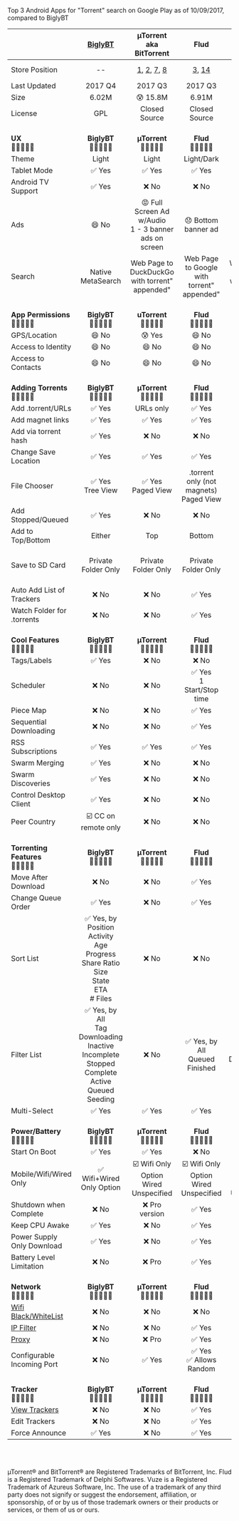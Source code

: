 Top 3 Android Apps for "Torrent" search on Google Play as of 10/09/2017, compared to BiglyBT

|   | [BiglyBT](https://play.google.com/store/apps/details?id=com.biglybt.android.client) | µTorrent<br/>aka BitTorrent | Flud | Vuze | tTorrent |
|  ------ | :------: | :------: | :------: | :------: | :------: |
|  Store Position | -- | [1](https://play.google.com/store/apps/details?id=com.utorrent.client), [2](https://play.google.com/store/apps/details?id=com.bittorrent.client), [7](https://play.google.com/store/apps/details?id=com.bittorrent.client.pro), [8](https://play.google.com/store/apps/details?id=com.utorrent.client.pro) | [3](https://play.google.com/store/apps/details?id=com.delphicoder.flud), [14](https://play.google.com/store/apps/details?id=com.delphicoder.flud.paid) | [5](https://play.google.com/store/apps/details?id=com.vuze.torrent.downloader) | [4](https://play.google.com/store/apps/details?id=hu.tagsoft.ttorrent.lite)<br/>[27](https://play.google.com/store/apps/details?id=hu.tagsoft.ttorrent.noads) |
|  Last Updated | 2017 Q4 | 2017 Q3 | 2017 Q3 | 2016 Q1 | 2017 Q3 |
|  Size | 6.02M | :cold_sweat: 15.8M | 6.91M | 5.52M | 7.42M |
|  License | GPL | Closed Source | Closed Source | Unknown | Closed Source |
|  <br/> **UX** <br/> :leaves::leaves::leaves::leaves::leaves: | <br/>**BiglyBT**<br/> :leaves::leaves::leaves::leaves::leaves: | <br/> **µTorrent**<br/>:leaves::leaves::leaves::leaves::leaves: | <br/> **Flud**<br/> :leaves::leaves::leaves::leaves::leaves: | <br/> **Vuze**<br/>:leaves::leaves::leaves::leaves::leaves: | <br/> **tTorrent**<br/>:leaves::leaves::leaves::leaves::leaves: |
|  Theme | Light | Light | Light/Dark | Light | Light/Dark |
|  Tablet Mode | :white_check_mark: Yes | :white_check_mark: Yes | :white_check_mark: Yes | :white_check_mark: Yes | :white_check_mark: Yes |
|  Android TV Support | :white_check_mark: Yes | :x: No | :x: No | :x: No | :x: No |
|  Ads | :smile: No | :rage: Full Screen Ad w/Audio<br/>1 - 3 banner ads on screen | :disappointed: Bottom banner ad | :disappointed: PRO badge ad | :disappointed: Bottom banner ad<br/>Full screen video ads |
|  Search | Native MetaSearch | Web Page to DuckDuckGo<br/>with torrent" appended" | Web Page to Google<br/>with torrent" appended" | Web Page to Google<br/>with torrent" appended" | Opens "Search App" (default is Google) |
|  <br/> **App Permissions**<br/> :leaves::leaves::leaves::leaves::leaves: | <br/>**BiglyBT**<br/> :leaves::leaves::leaves::leaves::leaves: | <br/> **uTorrent**<br/> :leaves::leaves::leaves::leaves::leaves: | <br/> **Flud**<br/> :leaves::leaves::leaves::leaves::leaves: | <br/> **Vuze**<br/>  :leaves::leaves::leaves::leaves::leaves: | <br/> **tTorrent**<br/>:leaves::leaves::leaves::leaves::leaves: |
|  GPS/Location | :smile: No | :cold_sweat: Yes | :smile: No | :cold_sweat: Yes | :smile: No |
|  Access to Identity | :smile: No | :smile: No | :smile: No | :cold_sweat: Yes | :cold_sweat: Yes |
|  Access to Contacts | :smile: No | :smile: No | :smile: No | :cold_sweat: Yes | :smile: No |
|  <br/> **Adding Torrents**<br/> :leaves::leaves::leaves::leaves::leaves: | <br/>**BiglyBT**<br/> :leaves::leaves::leaves::leaves::leaves: | <br/> **µTorrent**<br/> :leaves::leaves::leaves::leaves::leaves: | <br/> **Flud**<br/> :leaves::leaves::leaves::leaves::leaves: | <br/> **Vuze**<br/>:leaves::leaves::leaves::leaves::leaves: | <br/> **tTorrent**<br/>:leaves::leaves::leaves::leaves::leaves: |
|  Add .torrent/URLs | :white_check_mark: Yes | URLs only | :white_check_mark: Yes | :white_check_mark: Yes | Magnet URI |
|  Add magnet links | :white_check_mark: Yes | :white_check_mark: Yes | :white_check_mark: Yes | :white_check_mark: Yes | :white_check_mark: Yes |
|  Add via torrent hash | :white_check_mark: Yes | :x: No | :x: No | :white_check_mark: Yes | :x: No |
|  Change Save Location | :white_check_mark: Yes | :white_check_mark: Yes | :white_check_mark: Yes | :white_check_mark: Yes | :white_check_mark: Yes |
|  File Chooser | :white_check_mark: Yes<br/>Tree View | :white_check_mark: Yes<br/>Paged View | .torrent only (not magnets)<br/>Paged View | :white_check_mark: Yes<br/>Flat View | .torrent only (not magnets)<br/>Paged View |
|  Add Stopped/Queued | :white_check_mark: Yes | :x: No | :x: No | :x: No | :x: No |
|  Add to Top/Bottom | Either | Top | Bottom | Bottom | Bottom |
|  Save to SD Card | Private Folder Only | Private Folder Only | Private Folder Only | Private Folder Only (but crashes) | :white_check_mark: Yes |
|  Auto Add List of Trackers | :x: No | :x: No | :white_check_mark: Yes | :x: No | :x: No |
|  Watch Folder for .torrents | :x: No | :x: No | :white_check_mark: Yes | :x: No | :white_check_mark: Yes |
|  <br/> **Cool Features**<br/> :leaves::leaves::leaves::leaves::leaves: | <br/>**BiglyBT**<br/> :leaves::leaves::leaves::leaves::leaves: | <br/> **µTorrent**<br/> :leaves::leaves::leaves::leaves::leaves: | <br/> **Flud**<br/> :leaves::leaves::leaves::leaves::leaves: | <br/> **Vuze**<br/>:leaves::leaves::leaves::leaves::leaves: | <br/> **tTorrent**<br/>:leaves::leaves::leaves::leaves::leaves: |
|  Tags/Labels | :white_check_mark: Yes | :x: No | :x: No | :x: No | :white_check_mark: Yes |
|  Scheduler | :x: No | :x: No | :white_check_mark: Yes<br/>1 Start/Stop time | :x: No | :white_check_mark: Yes; Time Range |
|  Piece Map | :x: No | :x: No | :white_check_mark: Yes | :x: No | :white_check_mark: Yes |
|  Sequential Downloading | :x: No | :x: No | :white_check_mark: Yes | :x: No | :white_check_mark: Yes |
|  RSS Subscriptions | :white_check_mark: Yes | :white_check_mark: Yes | :white_check_mark: Yes | :x: No | :white_check_mark: Yes |
|  Swarm Merging | :white_check_mark: Yes | :x: No | :x: No | :x: No | :x: No |
|  Swarm Discoveries | :white_check_mark: Yes | :x: No | :x: No | :x: No | :x: No |
|  Control Desktop Client | :white_check_mark: Yes | :x: No | :x: No | :x: No | :x: No |
|  Peer Country | :ballot_box_with_check: CC on remote only | :x: No | :x: No | :x: No | :white_check_mark: Yes, flag |
|  <br/> **Torrenting Features**<br/> :leaves::leaves::leaves::leaves::leaves: | <br/>**BiglyBT**<br/> :leaves::leaves::leaves::leaves::leaves: | <br/> **µTorrent**<br/> :leaves::leaves::leaves::leaves::leaves: | <br/> **Flud**<br/> :leaves::leaves::leaves::leaves::leaves: | <br/> **Vuze**<br/>:leaves::leaves::leaves::leaves::leaves: | <br/> **tTorrent**<br/>:leaves::leaves::leaves::leaves::leaves: |
|  Move After Download | :x: No | :x: No | :white_check_mark: Yes | :x: No | :white_check_mark: Yes, Global |
|  Change Queue Order | :white_check_mark: Yes | :x: No | :white_check_mark: Yes | :x: No | :white_check_mark: Yes |
|  Sort List | :white_check_mark: Yes, by<br/>Position<br/>Activity<br/>Age<br/>Progress<br/>Share Ratio<br/>Size<br/>State<br/>ETA<br/># Files | :x: No | :x: No | :x: No | :white_check_mark: Yes, by<br/>Name<br/>Size<br/>State<br/>Progress<br/>Ratio<br/>UL Speed<br/>DL Speed<br/>Finish Date<br/>Seeding Time |
|  Filter List | :white_check_mark: Yes, by<br/>All<br/>Tag<br/>Downloading<br/>Inactive<br/>Incomplete<br/>Stopped<br/>Complete<br/>Active<br/>Queued<br/>Seeding | :x: No | :white_check_mark: Yes, by<br/>All<br/>Queued<br/>Finished | :white_check_mark: Yes, by<br/>All<br/>Downloading<br/>Complete | :white_check_mark: Yes, by<br/>All<br/>Tag<br/>Downloading<br/>Complete<br/>Checking<br/>Paused |
|  Multi-Select | :white_check_mark: Yes | :white_check_mark: Yes | :white_check_mark: Yes | :x: No | :white_check_mark: Yes |
|  <br/> **Power/Battery**<br/> :leaves::leaves::leaves::leaves::leaves: | <br/>**BiglyBT**<br/> :leaves::leaves::leaves::leaves::leaves: | <br/> **µTorrent**<br/> :leaves::leaves::leaves::leaves::leaves: | <br/> **Flud**<br/> :leaves::leaves::leaves::leaves::leaves: | <br/> **Vuze**<br/>:leaves::leaves::leaves::leaves::leaves: | <br/> **tTorrent**<br/>:leaves::leaves::leaves::leaves::leaves: |
|  Start On Boot | :white_check_mark: Yes | :white_check_mark: Yes | :x: No | :white_check_mark: Yes | :white_check_mark: Yes |
|  Mobile/Wifi/Wired Only | :white_check_mark: Wifi+Wired Only Option | :ballot_box_with_check: Wifi Only Option<br/>Wired Unspecified | :ballot_box_with_check: Wifi Only Option<br/>Wired Unspecified | :ballot_box_with_check: Wifi Only Option<br/>Wired Unspecified | :ballot_box_with_check: Wifi/WiMAX/SSID<br/>Wired Unspecified |
|  Shutdown when Complete | :x: No | :x: Pro version | :white_check_mark: Yes | :x: No | :white_check_mark: Yes |
|  Keep CPU Awake | :white_check_mark: Yes | :x: No | :white_check_mark: Yes | :white_check_mark: Yes | :white_check_mark: Yes |
|  Power Supply Only Download | :white_check_mark: Yes | :x: No | :white_check_mark: Yes | :x: Pro version? | :white_check_mark: Yes |
|  Battery Level Limitation | :x: No | :x: Pro | :white_check_mark: Yes | :x: No | :white_check_mark: Yes |
|  <br/> **Network**<br/> :leaves::leaves::leaves::leaves::leaves: | <br/>**BiglyBT**<br/> :leaves::leaves::leaves::leaves::leaves: | <br/> **µTorrent**<br/>:leaves::leaves::leaves::leaves::leaves: | <br/> **Flud**<br/> :leaves::leaves::leaves::leaves::leaves: | <br/> **Vuze**<br/>:leaves::leaves::leaves::leaves::leaves: | <br/> **tTorrent**<br/>:leaves::leaves::leaves::leaves::leaves: |
|  [Wifi Black/WhiteList](https://vote.biglybt.com/android#Issue4) | :x: No | :x: No | :x: No | :x: No | :white_check_mark: Yes, WhiteList |
|  [IP Filter](https://vote.biglybt.com/android#Issue5) | :x: No | :x: No | :white_check_mark: Yes | :x: No | :white_check_mark: Yes |
|  [Proxy](https://vote.biglybt.com/android#Issue6) | :x: No | :x: Pro | :white_check_mark: Yes | :x: No | :white_check_mark: Yes |
|  Configurable Incoming Port | :x: No | :white_check_mark: Yes | :white_check_mark: Yes<br/>:white_check_mark: Allows Random | :white_check_mark: Yes | :white_check_mark: Yes<br/>:white_check_mark: Allows Random |
|  <br/> **Tracker**<br/> :leaves::leaves::leaves::leaves::leaves: | <br/>**BiglyBT**<br/> :leaves::leaves::leaves::leaves::leaves: | <br/> **µTorrent**<br/>:leaves::leaves::leaves::leaves::leaves: | <br/> **Flud**<br/> :leaves::leaves::leaves::leaves::leaves: | <br/> **Vuze**<br/>:leaves::leaves::leaves::leaves::leaves: | <br/> **tTorrent**<br/>:leaves::leaves::leaves::leaves::leaves: |
|  [View Trackers](https://vote.biglybt.com/android#Issue3) | :x: No | :x: No | :white_check_mark: Yes | :white_check_mark: Yes | :white_check_mark: Yes |
|  Edit Trackers | :x: No | :x: No | :white_check_mark: Yes | :x: No | :white_check_mark: Yes |
|  Force Announce | :white_check_mark: Yes | :x: No | :white_check_mark: Yes | :x: No | :white_check_mark: Yes |

<br><br>

µTorrent® and BitTorrent® are Registered Trademarks of BitTorrent, Inc.  Flud is a Registered Trademark of Delphi Softwares.  Vuze is a Registered Trademark of Azureus Software, Inc. The use of a trademark of any third party does not signify or suggest the endorsement, affiliation, or sponsorship, of or by us of those trademark owners or their products or services, or them of us or ours.
